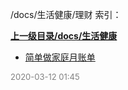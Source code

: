 /docs/生活健康/理财 索引：


**[上一级目录/docs/生活健康](/docs/生活健康/index.md)**

- [简单做家庭月账单](/docs/生活健康/理财/简单做家庭月账单.md)


<font size=2 color='grey'> 2020-03-12 01:45 </font>